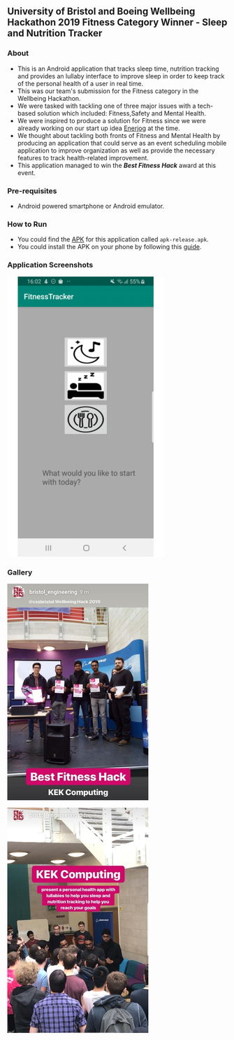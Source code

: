 ## University of Bristol and Boeing Wellbeing Hackathon 2019 Fitness Category Winner - Sleep and Nutrition Tracker

### About
* This is an Android application that tracks sleep time, nutrition tracking and provides an lullaby interface to improve sleep in order to keep track of the personal health of a user in real time.
* This was our team's submission for the Fitness category in the Wellbeing Hackathon.
* We were tasked with tackling one of three major issues with a tech-based solution which included: Fitness,Safety and Mental Health.
* We were inspired to produce a solution for Fitness since we were already working on our start up idea [Enerjog](https://enerjog-tracker.herokuapp.com/) at the time.
* We thought about tackling both fronts of Fitness and Mental Health by producing an application that could serve as an event scheduling mobile application to improve organization as well as provide the necessary features to track health-related improvement.
* This application managed to win the ***Best Fitness Hack*** award at this event.

### Pre-requisites
* Android powered smartphone or Android emulator.

### How to Run
* You could find the [APK](app/release) for this application called ```apk-release.apk```.
* You could install the APK on your phone by following this [guide](https://www.lifewire.com/install-apk-on-android-4177185).

### Application Screenshots
![Screenshots](hackathon.gif)

### Gallery
![Award ceremony](gallerynew1.jpg)

![Presentation of application ](gallerynew3.jpg)

